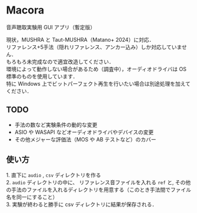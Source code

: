 # Macora
音声聴取実験用 GUI アプリ（暫定版）  

現状，MUSHRA と Taut-MUSHRA（Matano+ 2024）に対応．  
リファレンス+5手法（隠れリファレンス、アンカー込み）しか対応していません．  
もろもろ未完成なので適宜改造してください．  
環境によって動作しない場合があるため（調査中），オーディオドライバは OS 標準のものを使用しています．  
特に Windows 上でビットパーフェクト再生を行いたい場合は別途処理を加えてください．

## TODO
- 手法の数など実験条件の動的な変更
- ASIO や WASAPI などオーディオドライバやデバイスの変更
- その他メジャーな評価法（MOS や AB テストなど）のカバー
## 使い方
1\. 直下に `audio` , `csv` ディレクトリを作る  
2\. `audio` ディレクトリの中に、  リファレンス音ファイルを入れる `ref` と, その他の手法のファイルを入れるディレクトリを用意する（このとき手法間でファイル名を同一にすること）  
3\. 実験が終わると勝手に csv ディレクトリに結果が保存される．
